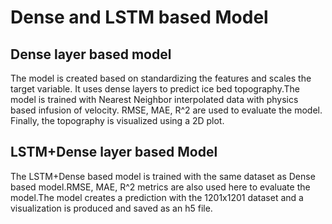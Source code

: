 # **Dense and LSTM based Model**
## Dense layer based model

The model is created based on standardizing the features and scales the target variable. It uses dense layers to predict ice bed topography.The model is trained with Nearest Neighbor interpolated data with physics based infusion of velocity. RMSE, MAE, R^2 are used to evaluate the model. Finally, the topography is visualized using a 2D plot. 


## LSTM+Dense layer based Model

The LSTM+Dense based model is trained with the same dataset as Dense based model.RMSE, MAE, R^2 metrics are also used here to evaluate the model.The model creates a prediction with the 1201x1201 dataset and a visualization is produced and saved as an h5 file. 




